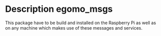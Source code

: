 # Description egomo_msgs #

This package have to be build and installed on the Raspberry Pi 
as well as on any machine which makes use of these messages and services.
